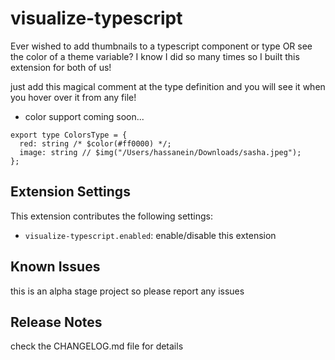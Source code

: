 # visualize-typescript

Ever wished to add thumbnails to a typescript component or type OR see the color of a theme variable? I know I did so many times so I built this extension for both of us!

just add this magical comment at the type definition and you will see it when you hover over it from any file!

- color support coming soon...

```
export type ColorsType = {
  red: string /* $color(#ff0000) */;
  image: string // $img("/Users/hassanein/Downloads/sasha.jpeg");
};
```

## Extension Settings

This extension contributes the following settings:

- `visualize-typescript.enabled`: enable/disable this extension

## Known Issues

this is an alpha stage project so please report any issues

## Release Notes

check the CHANGELOG.md file for details
